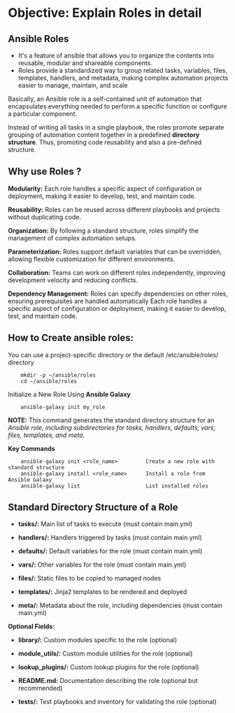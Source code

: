 # Objective: Explain Roles in detail

## Ansible Roles
- It's a feature of ansible that allows you to organize the contents into reusable, modular and shareable components.
- Roles provide a standardized way to group related tasks, variables, files, templates, handlers, and metadata, making complex automation projects easier to manage, maintain, and scale

Basically, an Ansible role is a self-contained unit of automation that encapsulates everything needed to perform a specific function or configure a particular component.

Instead of writing all tasks in a single playbook, the roles promote separate grouping of automation content together in a predefined **directory structure**. Thus, promoting code reusability and also a pre-defined structure.

## Why use Roles ?

**Modularity:** Each role handles a specific aspect of configuration or deployment, making it easier to develop, test, and maintain code.

**Reusability:** Roles can be reused across different playbooks and projects without duplicating code.

**Organization:** By following a standard structure, roles simplify the management of complex automation setups.

**Parameterization:** Roles support default variables that can be overridden, allowing flexible customization for different environments.

**Collaboration:** Teams can work on different roles independently, improving development velocity and reducing conflicts.

**Dependency Management:** Roles can specify dependencies on other roles, ensuring prerequisites are handled automatically Each role handles a specific aspect of configuration or deployment, making it easier to develop, test, and maintain code.


## How to Create ansible roles:
You can use a project-specific directory or the default /etc/ansible/roles/ directory

        mkdir -p ~/ansible/roles
        cd ~/ansible/roles

Initialize a New Role Using **Ansible Galaxy**

        ansible-galaxy init my_role

**NOTE:** This command generates the standard directory structure for an *Ansible role, including subdirectories for tasks, handlers, defaults, vars, files, templates, and meta.*

**Key Commands**

        ansible-galaxy init <role_name>	        Create a new role with standard structure
        ansible-galaxy install <role_name>	    Install a role from Ansible Galaxy
        ansible-galaxy list	                    List installed roles

## Standard Directory Structure of a Role

- **tasks/:** Main list of tasks to execute (must contain main.yml)

- **handlers/:** Handlers triggered by tasks (must contain main.yml)

- **defaults/:** Default variables for the role (must contain main.yml)

- **vars/:** Other variables for the role (must contain main.yml)

- **files/:** Static files to be copied to managed nodes

- **templates/:** Jinja2 templates to be rendered and deployed

- **meta/:** Metadata about the role, including dependencies (must contain main.yml)

**Optional Fields:**

- **library/:**	Custom modules specific to the role (optional)

- **module_utils/:**	Custom module utilities for the role (optional)

- **lookup_plugins/:**	Custom lookup plugins for the role (optional)

- **README.md:**	Documentation describing the role (optional but recommended)

- **tests/:**	Test playbooks and inventory for validating the role (optional)

